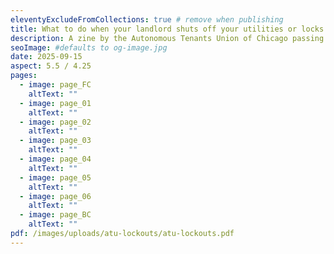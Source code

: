 ```yaml
---
eleventyExcludeFromCollections: true # remove when publishing
title: What to do when your landlord shuts off your utilities or locks you out of your home
description: A zine by the Autonomous Tenants Union of Chicago passing on the Law Center for Better Housing's recommendations for actions to take if your landlord illegally locks you out or shuts off your utilities.
seoImage: #defaults to og-image.jpg
date: 2025-09-15
aspect: 5.5 / 4.25
pages:
  - image: page_FC
    altText: ""
  - image: page_01
    altText: ""
  - image: page_02
    altText: ""
  - image: page_03
    altText: ""
  - image: page_04
    altText: ""
  - image: page_05
    altText: ""
  - image: page_06
    altText: ""
  - image: page_BC
    altText: ""
pdf: /images/uploads/atu-lockouts/atu-lockouts.pdf
---
```

